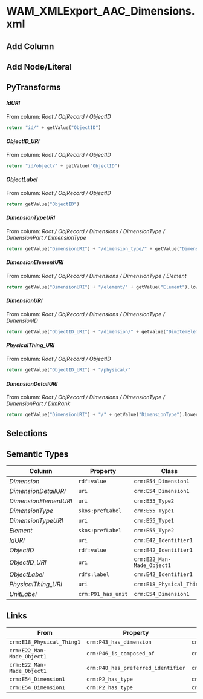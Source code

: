 # WAM_XMLExport_AAC_Dimensions.xml

## Add Column

## Add Node/Literal

## PyTransforms
#### _IdURI_
From column: _Root / ObjRecord / ObjectID_
``` python
return "id/" + getValue("ObjectID")
```

#### _ObjectID_URI_
From column: _Root / ObjRecord / ObjectID_
``` python
return "id/object/" + getValue("ObjectID")
```

#### _ObjectLabel_
From column: _Root / ObjRecord / ObjectID_
``` python
return getValue("ObjectID")
```

#### _DimensionTypeURI_
From column: _Root / ObjRecord / Dimensions / DimensionType / DimensionPart / DimensionType_
``` python
return getValue("DimensionURI") + "/dimension_type/" + getValue("DimensionType").lower()
```

#### _DimensionElementURI_
From column: _Root / ObjRecord / Dimensions / DimensionType / Element_
``` python
return getValue("DimensionURI") + "/element/" + getValue("Element").lower()
```

#### _DimensionURI_
From column: _Root / ObjRecord / Dimensions / DimensionType / DimensionID_
``` python
return getValue("ObjectID_URI") + "/dimension/" + getValue("DimItemElemXrefID")
```

#### _PhysicalThing_URI_
From column: _Root / ObjRecord / ObjectID_
``` python
return getValue("ObjectID_URI") + "/physical/"
```

#### _DimensionDetailURI_
From column: _Root / ObjRecord / Dimensions / DimensionType / DimensionPart / DimRank_
``` python
return getValue("DimensionURI") + "/" + getValue("DimensionType").lower()
```


## Selections

## Semantic Types
| Column | Property | Class |
|  ----- | -------- | ----- |
| _Dimension_ | `rdf:value` | `crm:E54_Dimension1`|
| _DimensionDetailURI_ | `uri` | `crm:E54_Dimension1`|
| _DimensionElementURI_ | `uri` | `crm:E55_Type2`|
| _DimensionType_ | `skos:prefLabel` | `crm:E55_Type1`|
| _DimensionTypeURI_ | `uri` | `crm:E55_Type1`|
| _Element_ | `skos:prefLabel` | `crm:E55_Type2`|
| _IdURI_ | `uri` | `crm:E42_Identifier1`|
| _ObjectID_ | `rdf:value` | `crm:E42_Identifier1`|
| _ObjectID_URI_ | `uri` | `crm:E22_Man-Made_Object1`|
| _ObjectLabel_ | `rdfs:label` | `crm:E42_Identifier1`|
| _PhysicalThing_URI_ | `uri` | `crm:E18_Physical_Thing1`|
| _UnitLabel_ | `crm:P91_has_unit` | `crm:E54_Dimension1`|


## Links
| From | Property | To |
|  --- | -------- | ---|
| `crm:E18_Physical_Thing1` | `crm:P43_has_dimension` | `crm:E54_Dimension1`|
| `crm:E22_Man-Made_Object1` | `crm:P46_is_composed_of` | `crm:E18_Physical_Thing1`|
| `crm:E22_Man-Made_Object1` | `crm:P48_has_preferred_identifier` | `crm:E42_Identifier1`|
| `crm:E54_Dimension1` | `crm:P2_has_type` | `crm:E55_Type1`|
| `crm:E54_Dimension1` | `crm:P2_has_type` | `crm:E55_Type2`|

